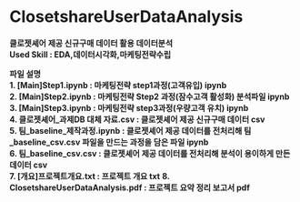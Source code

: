 # ClosetshareUserDataAnalysis

**클로젯셰어 제공 신규구매 데이터 활용 데이터분석**<br>
**Used Skill : EDA,데이터시각화,마케팅전략수립**

**파일 설명**<br>
**1. [Main]Step1.ipynb : 마케팅전략 step1과정(고객유입) ipynb <br>**
**2. [Main]Step2.ipynb : 마케팅전략 Step2 과정(잠수고객 활성화) 분석파일 ipynb <br>**
**3. [Main]Step3.ipynb : 마케팅전략 step3과정(우량고객 유치) ipynb <br>**
**4. 클로젯셰어_과제DB 대체 자료.csv : 클로젯셰어 제공 신규구매 데이터 csv<br>**
**5. 팀_baseline_제작과정.ipynb : 클로젯셰어 제공 데이터를 전처리해 팀_baseline_csv.csv 파일을 만드는 과정을 담은 파일 ipynb<br>**
**6. 팀_baseline_csv.csv : 클로젯셰어 제공 데이터를 전처리해 분석이 용이하게 만든 데이터 csv<br>**
**7. [개요]프로젝트개요.txt : 프로젝트 개요 txt**
**8. ClosetshareUserDataAnalysis.pdf : 프로젝트 요약 정리 보고서 pdf**
